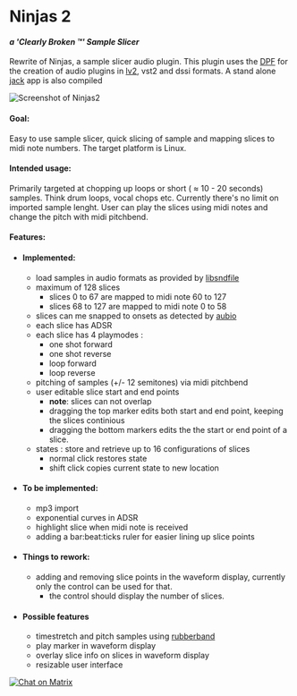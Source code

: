 # Ninjas 2
####  *a 'Clearly Broken :tm:'  Sample Slicer*
Rewrite of Ninjas, a sample slicer audio plugin.
This plugin uses the [DPF](https://github.com/DISTRHO/DPF) for the creation of audio plugins in [lv2](http://lv2plug.in/), vst2 and dssi formats. 
A stand alone [jack](http://jackaudio.org/) app is also compiled

![Screenshot of Ninjas2](https://raw.githubusercontent.com/rghvdberg/ninjas2/master/plugins/Ninjas2/Artwork/Ninjas2.png "Ninjas2 Screenshot")


#### Goal: 
Easy to use sample slicer, quick slicing of sample and mapping slices to midi note numbers.
The target platform is Linux.

#### Intended usage:
Primarily targeted at chopping up loops or short ( ≈ 10 - 20 seconds) samples. Think drum loops, vocal chops etc.
Currently there's no limit on imported sample lenght.
User can play the slices using midi notes and change the pitch with midi pitchbend.



#### Features:
+ #### Implemented:
  + load samples in audio formats as provided by [libsndfile](http://www.mega-nerd.com/libsndfile/)
  + maximum of 128 slices
     * slices 0 to 67 are mapped to midi note 60 to 127
     * slices 68 to 127 are mapped to midi note 0 to 58
  + slices can me snapped to onsets as detected by [aubio](https://github.com/aubio/aubio)
  + each slice has ADSR
  + each slice has 4 playmodes : 
     + one shot forward
     + one shot reverse
     + loop forward
     + loop reverse
  + pitching of samples (+/- 12 semitones) via midi pitchbend
  + user editable slice start and end points
    * **note**: slices can not overlap
    * dragging the top marker edits both start and end point, keeping the slices continious
    * dragging the bottom markers edits the the start or end point of a slice.
  + states : store and retrieve up to 16 configurations of slices
    * normal click restores state
    * shift click copies current state to new location
+ #### To be implemented:
  + mp3 import
  + exponential curves in ADSR
  + highlight slice when midi note is received
  + adding a bar:beat:ticks ruler for easier lining up slice points
+ #### Things to rework:
  + adding and removing slice points in the waveform display, currently only the control can be used for that.
    * the control should display the number of slices.
+ #### Possible features
  + timestretch and pitch samples using [rubberband](https://github.com/breakfastquay/rubberband)
  + play marker in waveform display
  + overlay slice info on slices in waveform display
  + resizable user interface

[![Chat on Matrix](https://matrix.to/img/matrix-badge.svg)](https://riot.im/app/#/room/#ninjas:matrix.org?action=chat)

